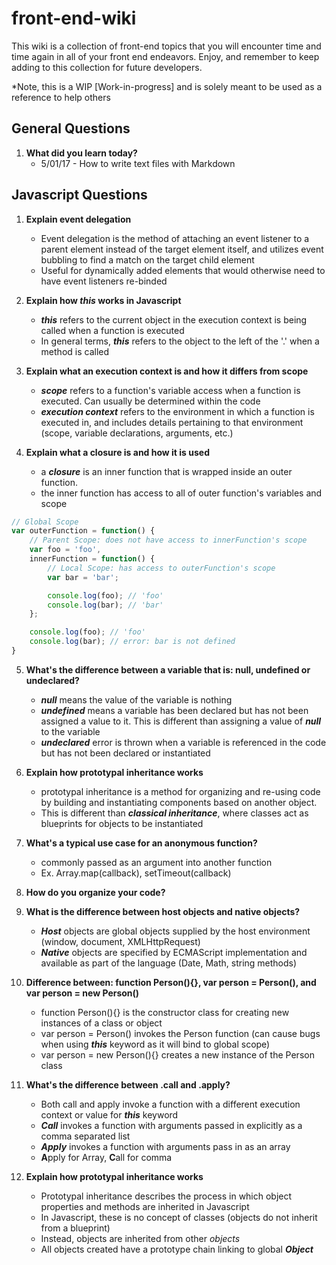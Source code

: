 # front-end-wiki

This wiki is a collection of front-end topics that you will encounter time and time again in all of your front end endeavors. Enjoy, and remember to keep adding to this collection for future developers.

*Note, this is a WIP [Work-in-progress] and is solely meant to be used as a reference to help others

## General Questions

1. **What did you learn today?**
    * 5/01/17 - How to write text files with Markdown


## Javascript Questions

1. **Explain event delegation**
    * Event delegation is the method of attaching an event listener to a parent element instead of the target element itself, and utilizes event bubbling to find a match on the target child element
    * Useful for dynamically added elements that would otherwise need to have event listeners re-binded
    
2. **Explain how *this* works in Javascript**
    * ***this*** refers to the current object in the execution context is being called when a function is executed
    * In general terms, ***this*** refers to the object to the left of the '.' when a method is called

3. **Explain what an execution context is and how it differs from scope**
    * ***scope*** refers to a function's variable access when a function is executed. Can usually be determined within the code
    * ***execution context*** refers to the environment in which a function is executed in, and includes details pertaining to that environment (scope, variable declarations, arguments, etc.)

4. **Explain what a closure is and how it is used**
	* a ***closure*** is an inner function that is wrapped inside an outer function.
	* the inner function has access to all of outer function's variables and scope

```javascript
// Global Scope
var outerFunction = function() {
	// Parent Scope: does not have access to innerFunction's scope
	var foo = 'foo',
	innerFunction = function() {
		// Local Scope: has access to outerFunction's scope
		var bar = 'bar';

		console.log(foo); // 'foo'
		console.log(bar); // 'bar'
	};

	console.log(foo); // 'foo'
	console.log(bar); // error: bar is not defined
}
```

5. **What's the difference between a variable that is: null, undefined or undeclared?**
	* ***null*** means the value of the variable is nothing
	* ***undefined*** means a variable has been declared but has not been assigned a value to it. This is different than assigning a value of ***null*** to the variable
	* ***undeclared*** error is thrown when a variable is referenced in the code but has not been declared or instantiated

6. **Explain how prototypal inheritance works**
	* prototypal inheritance is a method for organizing and re-using code by building and instantiating components based on another object.
	* This is different than ***classical inheritance***, where classes act as blueprints for objects to be instantiated

7. **What's a typical use case for an anonymous function?**
	* commonly passed as an argument into another function
	* Ex. Array.map(callback), setTimeout(callback)

8. **How do you organize your code?**

9. **What is the difference between host objects and native objects?**
	* ***Host*** objects are global objects supplied by the host environment (window, document, XMLHttpRequest)
	* ***Native*** objects are specified by ECMAScript implementation and available as part of the language (Date, Math, string methods)

10. **Difference between: function Person(){}, var person = Person(), and var person = new Person()**
	* function Person(){} is the constructor class for creating new instances of a class or object
	* var person = Person() invokes the Person function (can cause bugs when using ***this*** keyword as it will bind to global scope)
	* var person = new Person(){} creates a new instance of the Person class

11. **What's the difference between .call and .apply?**
	* Both call and apply invoke a function with a different execution context or value for ***this*** keyword
	* ***Call*** invokes a function with arguments passed in explicitly as a comma separated list
	* ***Apply*** invokes a function with arguments pass in as an array
	* **A**pply for Array, **C**all for comma

12. **Explain how prototypal inheritance works**
	* Prototypal inheritance describes the process in which object properties and methods are inherited in Javascript
	* In Javascript, these is no concept of classes (objects do not inherit from a blueprint)
	* Instead, objects are inherited from other *objects*
	* All objects created have a prototype chain linking to global ***Object*** 





